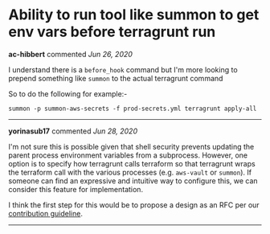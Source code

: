 # Ability to run tool like summon to get env vars before terragrunt run

**ac-hibbert** commented *Jun 26, 2020*

I understand there is a ```before_hook``` command but I'm more looking to prepend something like ```summon``` to the actual terragrunt command

So to do the following for example:-

```summon -p summon-aws-secrets -f prod-secrets.yml terragrunt apply-all```
<br />
***


**yorinasub17** commented *Jun 28, 2020*

I'm not sure this is possible given that shell security prevents updating the parent process environment variables from a subprocess. However, one option is to specify how terragrunt calls terraform so that terragrunt wraps the terraform call with the various processes (e.g. `aws-vault` or `summon`). If someone can find an expressive and intuitive way to configure this, we can consider this feature for implementation.

I think the first step for this would be to propose a design as an RFC per our [contribution guideline](https://terragrunt.gruntwork.io/docs/community/contributing/).
***

